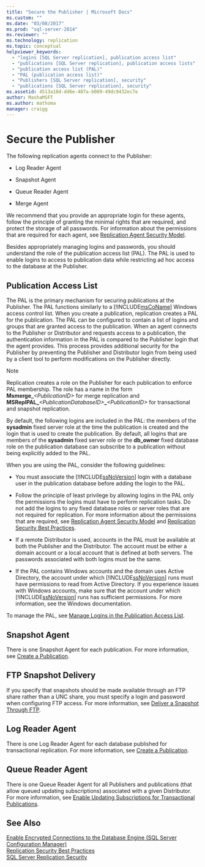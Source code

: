 ```yaml
---
title: "Secure the Publisher | Microsoft Docs"
ms.custom: ""
ms.date: "03/08/2017"
ms.prod: "sql-server-2014"
ms.reviewer: ""
ms.technology: replication
ms.topic: conceptual
helpviewer_keywords: 
  - "logins [SQL Server replication], publication access list"
  - "publications [SQL Server replication], publication access lists"
  - "publication access list (PAL)"
  - "PAL (publication access list)"
  - "Publishers [SQL Server replication], security"
  - "publications [SQL Server replication], security"
ms.assetid: 4513a18d-dd6e-407a-b009-49dc9432ec7e
author: MashaMSFT
ms.author: mathoma
manager: craigg
---
```

# Secure the Publisher
  The following replication agents connect to the Publisher:  
  
-   Log Reader Agent  
  
-   Snapshot Agent  
  
-   Queue Reader Agent  
  
-   Merge Agent  
  
 We recommend that you provide an appropriate login for these agents, follow the principle of granting the minimal rights that are required, and protect the storage of all passwords. For information about the permissions that are required for each agent, see [Replication Agent Security Model](replication-agent-security-model.md).  
  
 Besides appropriately managing logins and passwords, you should understand the role of the publication access list (PAL). The PAL is used to enable logins to access to publication data while restricting ad hoc access to the database at the Publisher.  
  
## Publication Access List  
 The PAL is the primary mechanism for securing publications at the Publisher. The PAL functions similarly to a [!INCLUDE[msCoName](../../../includes/msconame-md.md)] Windows access control list. When you create a publication, replication creates a PAL for the publication. The PAL can be configured to contain a list of logins and groups that are granted access to the publication. When an agent connects to the Publisher or Distributor and requests access to a publication, the authentication information in the PAL is compared to the Publisher login that the agent provides. This process provides additional security for the Publisher by preventing the Publisher and Distributor login from being used by a client tool to perform modifications on the Publisher directly.  
  
> [!NOTE]  
>  Replication creates a role on the Publisher for each publication to enforce PAL membership. The role has a name in the form **Msmerge_**_\<PublicationID>_ for merge replication and **MSReplPAL_**_\<PublicationDatabaseID>_**_**_\<PublicationID>_ for transactional and snapshot replication.  
  
 By default, the following logins are included in the PAL: the members of the **sysadmin** fixed server role at the time the publication is created and the login that is used to create the publication. By default, all logins that are members of the **sysadmin** fixed server role or the **db_owner** fixed database role on the publication database can subscribe to a publication without being explicitly added to the PAL.  
  
 When you are using the PAL, consider the following guidelines:  
  
-   You must associate the [!INCLUDE[ssNoVersion](../../../includes/ssnoversion-md.md)] login with a database user in the publication database before adding the login to the PAL.  
  
-   Follow the principle of least privilege by allowing logins in the PAL only the permissions the logins must have to perform replication tasks. Do not add the logins to any fixed database roles or server roles that are not required for replication. For more information about the permissions that are required, see [Replication Agent Security Model](replication-agent-security-model.md) and [Replication Security Best Practices](replication-security-best-practices.md).  
  
-   If a remote Distributor is used, accounts in the PAL must be available at both the Publisher and the Distributor. The account must be either a domain account or a local account that is defined at both servers. The passwords associated with both logins must be the same.  
  
-   If the PAL contains Windows accounts and the domain uses Active Directory, the account under which [!INCLUDE[ssNoVersion](../../../includes/ssnoversion-md.md)] runs must have permissions to read from Active Directory. If you experience issues with Windows accounts, make sure that the account under which [!INCLUDE[ssNoVersion](../../../includes/ssnoversion-md.md)] runs has sufficient permissions. For more information, see the Windows documentation.  
  
 To manage the PAL, see [Manage Logins in the Publication Access List](manage-logins-in-the-publication-access-list.md).  
  
## Snapshot Agent  
 There is one Snapshot Agent for each publication. For more information, see [Create a Publication](../publish/create-a-publication.md).  
  
## FTP Snapshot Delivery  
 If you specify that snapshots should be made available through an FTP share rather than a UNC share, you must specify a login and password when configuring FTP access. For more information, see [Deliver a Snapshot Through FTP](../publish/deliver-a-snapshot-through-ftp.md).  
  
## Log Reader Agent  
 There is one Log Reader Agent for each database published for transactional replication. For more information, see [Create a Publication](../publish/create-a-publication.md).  
  
## Queue Reader Agent  
 There is one Queue Reader Agent for all Publishers and publications (that allow queued updating subscriptions) associated with a given Distributor. For more information, see [Enable Updating Subscriptions for Transactional Publications](../publish/enable-updating-subscriptions-for-transactional-publications.md).  
  
## See Also  
 [Enable Encrypted Connections to the Database Engine &#40;SQL Server Configuration Manager&#41;](../../../database-engine/configure-windows/enable-encrypted-connections-to-the-database-engine.md)   
 [Replication Security Best Practices](replication-security-best-practices.md)   
 [SQL Server Replication Security](view-and-modify-replication-security-settings.md)  
  
  
